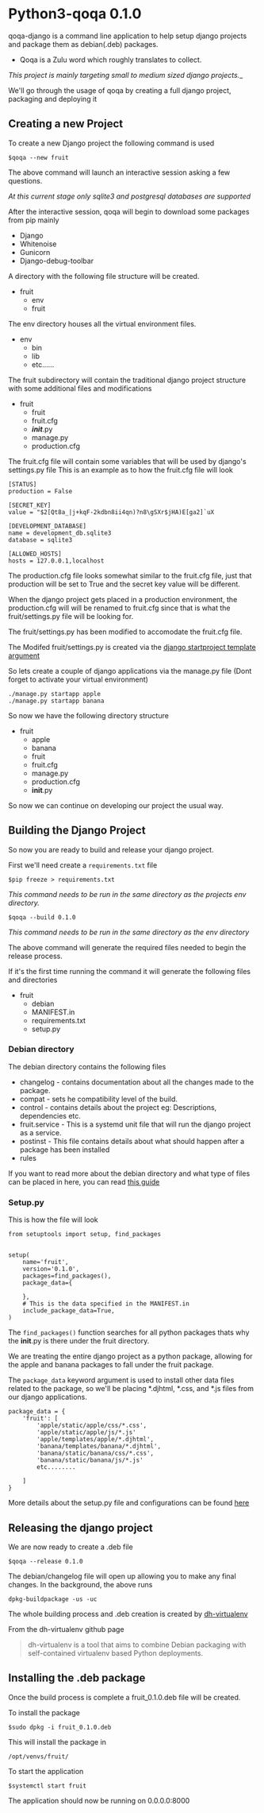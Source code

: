 # Python3-qoqa 0.1.0

qoqa-django is a command line application to help setup django projects and package them as debian(.deb) packages.

* Qoqa is a Zulu word which roughly translates to collect.

_This project is mainly targeting small to medium sized django projects.__


We'll go through the usage of qoqa by creating a full django project, packaging and deploying it

## Creating a new Project
To create a new Django project the following command is used
```
$qoqa --new fruit
```
The above command will launch an interactive session asking a few questions.

_At this current stage only sqlite3 and postgresql databases are supported_

After the interactive session, qoqa will begin to download some packages from pip mainly

* Django
* Whitenoise
* Gunicorn
* Django-debug-toolbar

A directory with the following file structure will be created.

* fruit
    * env
    * fruit

The env directory houses all the virtual environment files.

* env
    * bin
    * lib
    * etc......

The fruit subdirectory will contain the traditional django project structure with some additional files and modifications

* fruit
    * fruit
    * fruit.cfg
    * ___init___.py
    * manage.py
    * production.cfg

The fruit.cfg file will contain some variables that will be used by django's settings.py file
This is an example as to how the fruit.cfg file will look
```
[STATUS]
production = False

[SECRET_KEY]
value = "$2[Qt8a_|j+kqF-2kdbn8ii4qn)?n8\gSXr$jHA)E[ga2]`uX

[DEVELOPMENT_DATABASE]
name = development_db.sqlite3
database = sqlite3

[ALLOWED_HOSTS]
hosts = 127.0.0.1,localhost
```
The production.cfg file looks somewhat similar to the fruit.cfg file, just that production will be set to True and the secret key value will be different.

When the django project gets placed in a production environment, the production.cfg will will be renamed to fruit.cfg since that is what the fruit/settings.py file will be looking for.

The fruit/settings.py has been modified to accomodate the fruit.cfg file.

The Modifed fruit/settings.py is created via the [django startproject template argument](https://docs.djangoproject.com/en/1.11/ref/django-admin/#django-admin-startproject)


So lets create a couple of django applications via the manage.py file (Dont forget to activate your virtual environment)
```
./manage.py startapp apple
./manage.py startapp banana
```
So now we have the following directory structure
* fruit
    * apple
    * banana
    * fruit
    * fruit.cfg
    * manage.py
    * production.cfg
	* __init__.py

So now we can continue on developing our project the usual way.

## Building the Django Project
So now you are ready to build and release your django project.

First we'll need create a `requirements.txt` file

```
$pip freeze > requirements.txt
```
_This command needs to be run in the same directory as the projects env directory._

```
$qoqa --build 0.1.0
```
_This command needs to be run in the same directory as the env directory_

The above command will generate the required files needed to begin the release process.

If it's the first time running the command it will generate the following files and directories

* fruit
    * debian
    * MANIFEST.in
    * requirements.txt
    * setup.py

### Debian directory
The debian directory contains the following files
* changelog - contains documentation about all the changes made to the package.
* compat - sets he compatibility level of the build.
* control - contains details about the project eg: Descriptions, dependencies etc.
* fruit.service - This is a systemd unit file that will run the django project as a service.
* postinst - This file contains details about what should happen after a package has been installed
* rules


If you want to read more about the debian directory and what type of files can be placed in here, you can read [this guide](https://www.debian.org/doc/manuals/maint-guide/)


### Setup.py
This is how the file will look

```
from setuptools import setup, find_packages


setup(
    name='fruit',
    version='0.1.0',
    packages=find_packages(),
    package_data={
        
    },
    # This is the data specified in the MANIFEST.in
    include_package_data=True,
)
```

The ```find_packages()``` function searches for all python packages thats why the __init__.py is there under the fruit directory.

We are treating the entire django project as a python package, allowing for the apple and banana packages to fall under the fruit package.


The ```package_data``` keyword argument is used to install other data files related to the package, so we'll be placing *.djhtml, *.css, and *.js files from our django applications.


```
package_data = {
	'fruit': [
		'apple/static/apple/css/*.css',
		'apple/static/apple/js/*.js'
		'apple/templates/apple/*.djhtml',
		'banana/templates/banana/*.djhtml',
		'banana/static/banana/css/*.css',
		'banana/static/banana/js/*.js'
		etc........
		
	]
}
```


More details about the setup.py file and configurations can be found [here](http://setuptools.readthedocs.io/en/latest/setuptools.html)



## Releasing the django project
We are now ready to create a .deb file

```
$qoqa --release 0.1.0
```
The debian/changelog file will open up allowing you to make any final changes.
In the background, the above runs 

```
dpkg-buildpackage -us -uc
```
The whole building process and .deb creation is created by [dh-virtualenv](https://github.com/spotify/dh-virtualenv)

From the dh-virtualenv github page
> dh-virtualenv is a tool that aims to combine Debian packaging with self-contained virtualenv based Python deployments.


## Installing the .deb package
Once the build process is complete a fruit_0.1.0.deb file will be created.

To install the package

```
$sudo dpkg -i fruit_0.1.0.deb
```

This will install the package in 
```
/opt/venvs/fruit/
```

To start the application
```
$systemctl start fruit
```

The application should now be running on 0.0.0.0:8000
